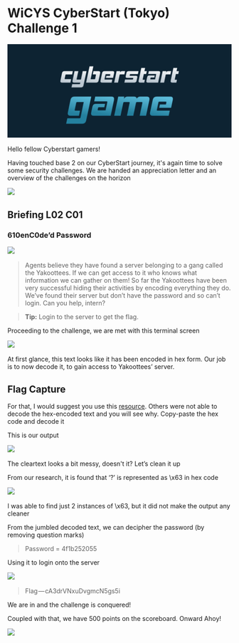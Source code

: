 # WiCYS CyberStart (Tokyo) Challenge 1

![](../../.gitbook/assets/CS.png)

Hello fellow Cyberstart gamers!

Having touched base 2 on our CyberStart journey, it's again time to solve some security challenges. We are handed an appreciation letter and an overview of the challenges on the horizon

&#x20;                                                      ![](https://cdn-images-1.medium.com/max/1000/1\*3mPeR74izswagoOtEnfvwQ.jpeg)

## Briefing L02 C01

### 610enC0de’d Password

&#x20;                                                       ![](https://cdn-images-1.medium.com/max/1000/1\*4gbBA7QXcRUuLe8Zo-CAXQ.jpeg)

> Agents believe they have found a server belonging to a gang called the Yakoottees. If we can get access to it who knows what information we can gather on them! So far the Yakoottees have been very successful hiding their activities by encoding everything they do. We’ve found their server but don’t have the password and so can’t login. Can you help, intern?

> **Tip:** Login to the server to get the flag.

Proceeding to the challenge, we are met with this terminal screen

&#x20;                                                   ![](https://cdn-images-1.medium.com/max/1000/1\*MzoSoJq4yfokBYQ-SjZBxg.jpeg)

At first glance, this text looks like it has been encoded in hex form. Our job is to now decode it, to gain access to Yakoottees’ server.

## Flag Capture

For that, I would suggest you use this [resource](https://string-functions.com/hex-string.aspx). Others were not able to decode the hex-encoded text and you will see why. Copy-paste the hex code and decode it

This is our output

&#x20;                                                     ![](https://cdn-images-1.medium.com/max/1000/1\*NwfC9YbtsdOuHd3dSwMsTQ.jpeg)

The cleartext looks a bit messy, doesn't it? Let’s clean it up

From our research, it is found that ‘?’ is represented as \x63 in hex code

&#x20;                                                      ![](https://cdn-images-1.medium.com/max/1000/1\*\_cQvy5c1w6D8\_BaHlj7CiQ.jpeg)

I was able to find just 2 instances of \x63, but it did not make the output any cleaner

From the jumbled decoded text, we can decipher the password (by removing question marks)

> Password = 4f1b252055

Using it to login onto the server

&#x20;                                                         ![](https://cdn-images-1.medium.com/max/1000/1\*3U3m0eUb5gaJIe4nKLxEpg.jpeg)

> Flag — cA3drVNxuDvgmcN5gs5i

We are in and the challenge is conquered!

Coupled with that, we have 500 points on the scoreboard. Onward Ahoy!

&#x20;                                                           ![](https://cdn-images-1.medium.com/max/1000/1\*rzV4898WyqgWaS26N2iPZQ.jpeg)

